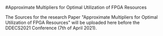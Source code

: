 #Approximate Multipliers for Optimal Utilization of FPGA Resources

The Sources for the research Paper "Approximate Multipliers for Optimal Utilization of FPGA Resources" will be uploaded here before the DDECS2021 Conference (7th of April 2021).

